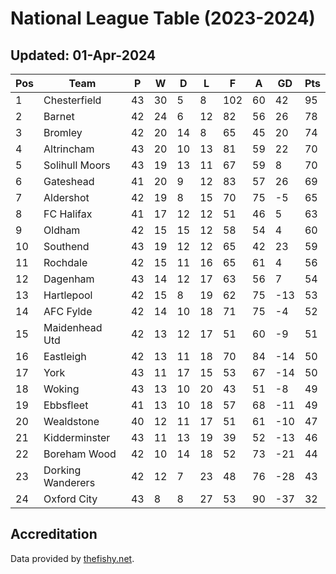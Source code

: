 # National League Table (2023-2024)
## Updated: 01-Apr-2024

| Pos | Team | P | W | D | L | F | A | GD | Pts |
| --- | --- | --- | --- | --- | --- | --- | --- | --- | --- |
| 1 | Chesterfield | 43 | 30 | 5 | 8 | 102 | 60 | 42 | 95 |
| 2 | Barnet | 42 | 24 | 6 | 12 | 82 | 56 | 26 | 78 |
| 3 | Bromley | 42 | 20 | 14 | 8 | 65 | 45 | 20 | 74 |
| 4 | Altrincham | 43 | 20 | 10 | 13 | 81 | 59 | 22 | 70 |
| 5 | Solihull Moors | 43 | 19 | 13 | 11 | 67 | 59 | 8 | 70 |
| 6 | Gateshead | 41 | 20 | 9 | 12 | 83 | 57 | 26 | 69 |
| 7 | Aldershot | 42 | 19 | 8 | 15 | 70 | 75 | -5 | 65 |
| 8 | FC Halifax | 41 | 17 | 12 | 12 | 51 | 46 | 5 | 63 |
| 9 | Oldham | 42 | 15 | 15 | 12 | 58 | 54 | 4 | 60 |
| 10 | Southend | 43 | 19 | 12 | 12 | 65 | 42 | 23 | 59 |
| 11 | Rochdale | 42 | 15 | 11 | 16 | 65 | 61 | 4 | 56 |
| 12 | Dagenham | 43 | 14 | 12 | 17 | 63 | 56 | 7 | 54 |
| 13 | Hartlepool | 42 | 15 | 8 | 19 | 62 | 75 | -13 | 53 |
| 14 | AFC Fylde | 42 | 14 | 10 | 18 | 71 | 75 | -4 | 52 |
| 15 | Maidenhead Utd | 42 | 13 | 12 | 17 | 51 | 60 | -9 | 51 |
| 16 | Eastleigh | 42 | 13 | 11 | 18 | 70 | 84 | -14 | 50 |
| 17 | York | 43 | 11 | 17 | 15 | 53 | 67 | -14 | 50 |
| 18 | Woking | 43 | 13 | 10 | 20 | 43 | 51 | -8 | 49 |
| 19 | Ebbsfleet | 41 | 13 | 10 | 18 | 57 | 68 | -11 | 49 |
| 20 | Wealdstone | 40 | 12 | 11 | 17 | 51 | 61 | -10 | 47 |
| 21 | Kidderminster | 43 | 11 | 13 | 19 | 39 | 52 | -13 | 46 |
| 22 | Boreham Wood | 42 | 10 | 14 | 18 | 52 | 73 | -21 | 44 |
| 23 | Dorking Wanderers | 42 | 12 | 7 | 23 | 48 | 76 | -28 | 43 |
| 24 | Oxford City | 43 | 8 | 8 | 27 | 53 | 90 | -37 | 32 |

## Accreditation 

Data provided by [thefishy.net](https://www.thefishy.net/).